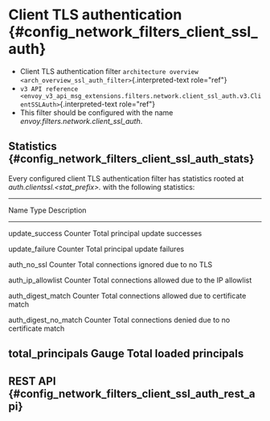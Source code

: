 Client TLS authentication {#config_network_filters_client_ssl_auth}
=========================

-   Client TLS authentication filter
    `architecture overview <arch_overview_ssl_auth_filter>`{.interpreted-text
    role="ref"}
-   `v3 API reference <envoy_v3_api_msg_extensions.filters.network.client_ssl_auth.v3.ClientSSLAuth>`{.interpreted-text
    role="ref"}
-   This filter should be configured with the name
    *envoy.filters.network.client_ssl_auth*.

Statistics {#config_network_filters_client_ssl_auth_stats}
----------

Every configured client TLS authentication filter has statistics rooted
at *auth.clientssl.\<stat_prefix\>.* with the following statistics:

  ----------------------------------------------------------------------------
  Name                   Type              Description
  ---------------------- ----------------- -----------------------------------
  update_success         Counter           Total principal update successes

  update_failure         Counter           Total principal update failures

  auth_no_ssl            Counter           Total connections ignored due to no
                                           TLS

  auth_ip_allowlist      Counter           Total connections allowed due to
                                           the IP allowlist

  auth_digest_match      Counter           Total connections allowed due to
                                           certificate match

  auth_digest_no_match   Counter           Total connections denied due to no
                                           certificate match

  total_principals       Gauge             Total loaded principals
  ----------------------------------------------------------------------------

REST API {#config_network_filters_client_ssl_auth_rest_api}
--------
